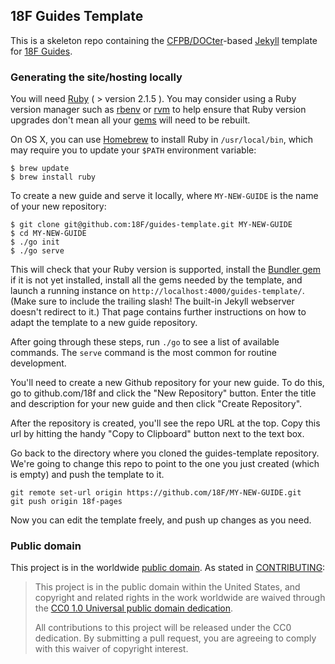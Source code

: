 ## 18F Guides Template

This is a skeleton repo containing the
[CFPB/DOCter](https://github.com/CFPB/DOCter)-based
[Jekyll](http://jekyllrb.com/) template for
[18F Guides](http://18f.github.io/guides/).

### Generating the site/hosting locally

You will need [Ruby](https://www.ruby-lang.org) ( > version 2.1.5 ). You may
consider using a Ruby version manager such as
[rbenv](https://github.com/sstephenson/rbenv) or [rvm](https://rvm.io/) to
help ensure that Ruby version upgrades don't mean all your
[gems](https://rubygems.org/) will need to be rebuilt.

On OS X, you can use [Homebrew](http://brew.sh/) to install Ruby in
`/usr/local/bin`, which may require you to update your `$PATH` environment
variable:

```shell
$ brew update
$ brew install ruby
```

To create a new guide and serve it locally, where `MY-NEW-GUIDE` is the name
of your new repository:

```shell
$ git clone git@github.com:18F/guides-template.git MY-NEW-GUIDE
$ cd MY-NEW-GUIDE
$ ./go init
$ ./go serve
```

This will check that your Ruby version is supported, install the [Bundler
gem](http://bundler.io/) if it is not yet installed, install all the gems
needed by the template, and launch a running instance on
`http://localhost:4000/guides-template/`. (Make sure to include the trailing slash! The built-in
Jekyll webserver doesn't redirect to it.) That page contains further
instructions on how to adapt the template to a new guide repository.

After going through these steps, run `./go` to see a list of available
commands. The `serve` command is the most common for routine development.

You'll need to create a new Github repository for your new guide. To do this, go to github.com/18f and click the "New Repository" button. Enter the title and description for your new guide and then click "Create Repository".

After the repository is created, you'll see the repo URL at the top. Copy this url by hitting the handy "Copy to Clipboard" button next to the text box. 

Go back to the directory where you cloned the guides-template repository. We're going to change this repo to point to the one you just created (which is empty) and push the template to it.
```
git remote set-url origin https://github.com/18F/MY-NEW-GUIDE.git
git push origin 18f-pages
```

Now you can edit the template freely, and push up changes as you need. 

### Public domain

This project is in the worldwide [public domain](LICENSE.md). As stated in [CONTRIBUTING](CONTRIBUTING.md):

> This project is in the public domain within the United States, and copyright and related rights in the work worldwide are waived through the [CC0 1.0 Universal public domain dedication](https://creativecommons.org/publicdomain/zero/1.0/).
>
> All contributions to this project will be released under the CC0
>dedication. By submitting a pull request, you are agreeing to comply
>with this waiver of copyright interest.
